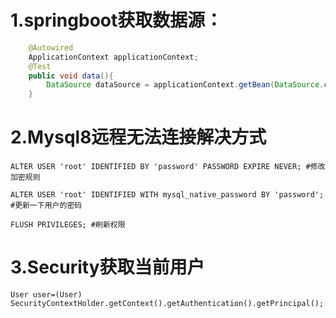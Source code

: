 # 1.springboot获取数据源：

```java
    @Autowired
    ApplicationContext applicationContext;
    @Test
    public void data(){
        DataSource dataSource = applicationContext.getBean(DataSource.class);
    }
```

# 2.Mysql8远程无法连接解决方式

```
ALTER USER 'root' IDENTIFIED BY 'password' PASSWORD EXPIRE NEVER; #修改加密规则 

ALTER USER 'root' IDENTIFIED WITH mysql_native_password BY 'password'; #更新一下用户的密码 

FLUSH PRIVILEGES; #刷新权限
```

# 3.Security获取当前用户

```
User user=(User) SecurityContextHolder.getContext().getAuthentication().getPrincipal();
```

